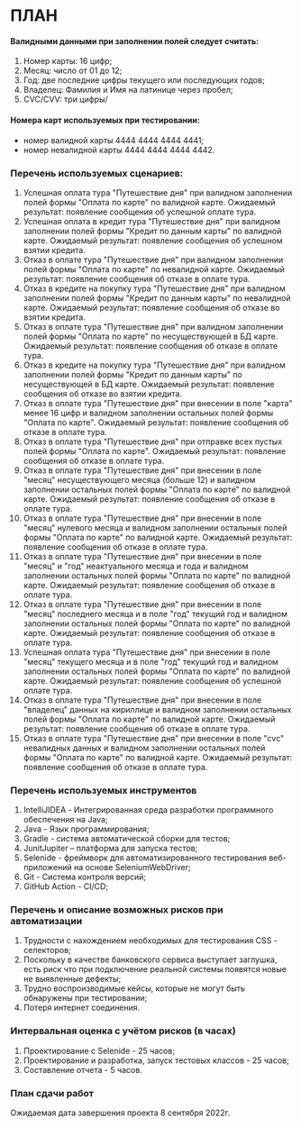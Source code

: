 # ПЛАН #

#### Валидными данными при заполнении полей следует считать: ####
   1. Номер карты: 16 цифр;
   2. Месяц: число от 01 до 12;
   3. Год: две последние цифры текущего или последующих годов;
   4. Владелец: Фамилия и Имя на латинице через пробел;
   5. СVC/CVV: три цифры/

#### Номера карт используемых при тестировании: ####
   - номер валидной карты 4444 4444 4444 4441;
   - номер невалидной карты 4444 4444 4444 4442.


### Перечень используемых сценариев: ###

   1. Успешная оплата тура "Путешествие дня" при валидном заполнении полей формы "Оплата по карте" по валидной карте.
      Ожидаемый результат: появление сообщения об успешной оплате тура.
   2. Успешная оплата в кредит тура "Путешествие дня" при валидном заполнении полей формы "Кредит по данным карты" по валидной карте. 
      Ожидаемый результат: появление сообщения об успешном взятии кредита.
   3. Отказ в оплате тура "Путешествие дня" при валидном заполнении полей формы "Оплата по карте" по невалидной карте.
      Ожидаемый результат: появление сообщения об отказе в оплате тура.
   4. Отказ в кредите на покупку тура "Путешествие дня" при валидном заполнении полей формы "Кредит по данным карты" по невалидной карте.
      Ожидаемый результат: появление сообщения об отказе вo взятии кредита.
   5. Отказ в оплате тура "Путешествие дня" при валидном заполнении полей формы "Оплата по карте" по несуществующей в БД карте.
      Ожидаемый результат: появление сообщения об отказе в оплате тура.
   6. Отказ в кредите на покупку тура "Путешествие дня" при валидном заполнении полей формы "Кредит по данным карты" по несуществующей в БД карте.
      Ожидаемый результат: появление сообщения об отказе во взятии кредита.
   7. Отказ в оплате тура "Путешествие дня" при внесении в поле "карта" менее 16 цифр и валидном заполнении остальных полей формы "Оплата по карте".
      Ожидаемый результат: появление сообщения об отказе в оплате тура.
   8. Отказ в оплате тура "Путешествие дня" при отправке всех пустых полей формы "Оплата по карте".
      Ожидаемый результат: появление сообщения об отказе в оплате тура.
   9. Отказ в оплате тура "Путешествие дня" при внесении в поле "месяц" несуществующего месяца (больше 12) и валидном заполнении остальных полей формы "Оплата по карте" по валидной карте.
      Ожидаемый результат: появление сообщения об отказе в оплате тура.
   10. Отказ в оплате тура "Путешествие дня" при внесении в поле "месяц" нулевого месяца и валидном заполнении остальных полей формы "Оплата по карте" по валидной карте.
       Ожидаемый результат: появление сообщения об отказе в оплате тура.
   11. Отказ в оплате тура "Путешествие дня" при внесении в поле "месяц" и "год" неактуального месяца и года и валидном заполнении остальных полей формы "Оплата по карте" по валидной карте.
       Ожидаемый результат: появление сообщения об отказе в оплате тура.
   12. Отказ в оплате тура "Путешествие дня" при внесении в поле "месяц" последнего месяца и в поле "год" текущий год и валидном заполнении остальных полей формы "Оплата по карте" по валидной карте.
       Ожидаемый результат: появление сообщения об отказе в оплате тура.
   13. Успешная оплата тура "Путешествие дня" при внесении в поле "месяц" текущего месяца и в поле "год" текущий год и валидном заполнении остальных полей формы "Оплата по карте" по валидной карте.
       Ожидаемый результат: появление сообщения об успешной оплате тура.
   14. Отказ в оплате тура "Путешествие дня" при внесении в поле "владелец" данных на кириллице и валидном заполнении остальных полей формы "Оплата по карте" по валидной карте.
       Ожидаемый результат: появление сообщения об отказе в оплате тура.
   15. Отказ в оплате тура "Путешествие дня" при внесении в поле "cvc" невалидных данных и валидном заполнении остальных полей формы "Оплата по карте" по валидной карте.
       Ожидаемый результат: появление сообщения об отказе в оплате тура.


### Перечень используемых инструментов ###

   1. IntelliJIDEA - Интегрированная среда разработки программного обеспечения на Java;
   2. Java - Язык программирования;
   3. Gradle - система автоматической сборки для тестов;
   4. JunitJupiter – платформа для запуска тестов;
   5. Selenide - фреймворк для автоматизированного тестирования веб-приложений на основе SeleniumWebDriver;
   6. Git - Система контроля версий;
   7. GitHub Action - CI/CD;

### Перечень и описание возможных рисков при автоматизации ###

   1. Трудности с нахождением необходимых для тестирования CSS - селекторов;
   2. Поскольку в качестве банковского сервиса выступает заглушка, есть риск что при подключение реальной системы появятся новые не выявленные дефекты;
   3. Трудно воспроизводимые кейсы, которые не могут быть обнаружены при тестировании;
   4. Потеря интернет соединения.

### Интервальная оценка с учётом рисков (в часах) ###

   1. Проектирование с Selenide - 25 часов;
   2. Проектирование и разработка, запуск тестовых классов - 25 часов;
   3. Составление отчета - 5 часов.

### План сдачи работ ###

 Ожидаемая дата завершения проекта 8 сентября 2022г.
